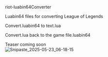 
riot-luabin64Converter<br>

Luabin64 files for converting League of Legends<br>

Convert.luabin64 to text.lua

Convert.lua back to the game file.luabin64

Teaser coming soon<br>
![Snipaste_2025-05-23_06-18-15](https://github.com/user-attachments/assets/b54f95ed-7d2f-4cba-84c4-ca3d67fdf14d)
